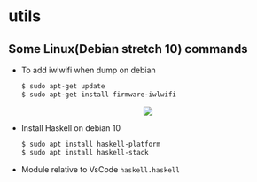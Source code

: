 # utils

## Some Linux(Debian stretch 10) commands

- To add iwlwifi when dump on debian
  ```bash
  $ sudo apt-get update
  $ sudo apt-get install firmware-iwlwifi
  ```
<div  style="text-align: center">
  <img src="https://i2.wp.com/soyprogramador.liz.mx/wp-content/uploads/2017/08/Captura-de-pantalla-de-2017-08-24-19-06-17.png">
</div>
  
- Install Haskell on debian 10
  ```bash
  $ sudo apt install haskell-platform
  $ sudo apt install haskell-stack
  ```
- Module relative to VsCode
  `haskell.haskell`
